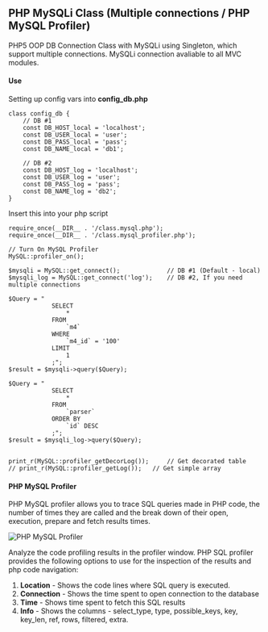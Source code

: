 PHP MySQLi Class (Multiple connections / PHP MySQL Profiler)
----------
PHP5 OOP DB Connection Class with MySQLi using Singleton, which support multiple connections.
MySQLi connection avaliable to all MVC modules.

#### Use ####
Setting up config vars into **config_db.php**

	class config_db {
		// DB #1
		const DB_HOST_local = 'localhost';
		const DB_USER_local = 'user';  
		const DB_PASS_local = 'pass'; 
		const DB_NAME_local = 'db1'; 
	
		// DB #2
		const DB_HOST_log = 'localhost';
		const DB_USER_log = 'user';  
		const DB_PASS_log = 'pass'; 
		const DB_NAME_log = 'db2';
	}
  
Insert this into your php script

    require_once(__DIR__ . '/class.mysql.php');
    require_once(__DIR__ . '/class.mysql_profiler.php');
	
	// Turn On MySQL Profiler
    MySQL::profiler_on();
    
    $mysqli = MySQL::get_connect();				// DB #1 (Default - local)
    $mysqli_log = MySQL::get_connect('log');	// DB #2, If you need multiple connections
	
	$Query = "
            	SELECT
	                * 
                FROM 
	                `m4`
	            WHERE 
	            	`m4_id` = '100'
	            LIMIT
	            	1
	            ;";
	$result = $mysqli->query($Query);     
		
	$Query = "
            	SELECT
	                * 
                FROM 
	                `parser`
	            ORDER BY 
	            	`id` DESC
	            ;";
	$result = $mysqli_log->query($Query);    

	
    print_r(MySQL::profiler_getDecorLog());		// Get decorated table
	// print_r(MySQL::profiler_getLog());	// Get simple array


#### PHP MySQL Profiler ####
PHP MySQL profiler allows you to trace SQL queries made in PHP code, the number of times they are called and the break down of their open, execution, prepare and fetch results times.

![PHP MySQL Profiler](http://www.baikuzin.com/GitHub/mysqli/mysqli_profiler.gif)

Analyze the code profiling results in the profiler window. PHP SQL profiler provides the following options to use for the inspection of the results and php code navigation:  
1. **Location** - Shows the code lines where SQL query is executed.   
2. **Connection** - Shows the time spent to open connection to the database  
3. **Time** - Shows time spent to fetch this SQL results  
4. **Info** - Shows the columns - select_type, type, possible_keys, key, key_len, ref, rows, filtered, extra. 
 